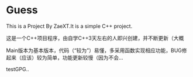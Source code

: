 # Guess
This is a Project By ZaeXT.It is a simple C++ project.  

这是一个C++项目程序，由自学C++3天左右的人即兴创建，并不断更新（大概

Main版本为基本版本，代码（“较为”）易懂，多采用函数实现相应功能，BUG修起来（应该）较为简单，功能更新较慢（因为不会...

testGPG..